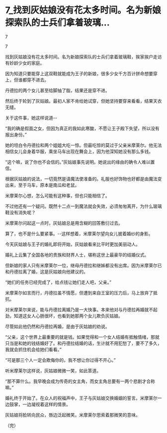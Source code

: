 # 7_找到灰姑娘没有花太多时间。名为新娘探索队的士兵们拿着玻璃...

7

7

找到灰姑娘没有花太多时间。名为新娘探索队的士兵们拿着玻璃鞋，挨家挨户走访有妙龄少女的家庭。

因为知道只要能穿上这双鞋就能成为王子的新娘，很多少女千方百计拼命想要穿上，但谁都穿不进去。

丹德拉的两个女儿甚至给脚抽了脂，结果还是穿不进。

然后终于轮到了灰姑娘。最初人家不肯给她试穿，但她坚持要穿来看看，结果天衣无缝。

关于这件事，她这样说道--

“我的确是假面之女，但因为真正的我如此寒酸，不愿让王子殿下失望，所以没有报出身份。”

她的坦白令丹德拉和两个姐姐大吃一惊。但最吃惊的莫过于父亲米摩莱尔。他无法相信女儿会身着华服，乘坐马车出现在舞会上，因为他深知她没有那么多钱。

“这个嘛，说了你也不会信的。”灰姑娘事先说明。她说出的缘由的确令人难以置信。

根据灰姑娘的说法，一切竟然是请魔法使准备的。礼服也好饰物也好都是由魔法变出来，至于马车，原本是南瓜和老鼠。

米摩莱尔心想，怎么可能有这种事，但也只能相信了。

不过他还有一个疑问。既然十二点一到魔法就会失效，必须匆匆离开，为什么玻璃鞋没有消失呢？

米摩莱尔问起这一点时，灰姑娘总是用含糊的回答敷衍过去。

算了，也不是什么要紧事。--这样想着，米摩莱尔望向女儿披着婚纱的身影。

今天灰姑娘与王子的婚礼即将开始，灰姑娘看来比平时更加美丽动人。

婚礼上云集了全国各地的贵族和财界人士，堪称这世上最豪华的结婚仪式。

但新娘的家人只有米摩莱尔一位，继母丹德拉和继姊都没有出席。因为米摩莱尔已和丹德拉离了婚，这是灰姑娘向他建议的。

“她们的任务已经完成了，给点钱让她们走人吧，父亲。”

米摩莱尔如言而行，丹德拉虽不情愿，但遭到来自王室的压力后，马上放弃了抵抗。

对米摩莱尔来说，能与丹德拉离婚乃是一大快事。本来他对与丹德拉再婚就不起劲，知道这女人心肠很坏，也看到她那两个女儿欺负灰姑娘。

尽管如此他仍然和丹德拉再婚，是由于灰姑娘的劝说。

“父亲，这个世界上最重要的就是钱。如果觉得和一个女人结婚有抵触情绪，那就只当是和她的钱结婚好了。和丹德拉结婚的话，生计就不用犯愁了，要不了多久，我就会抓住机会给她们看看。”

“可是那三个人一定会欺侮你的，我不想让你过得不开心。”

听米摩莱尔这样说，灰姑娘微微一笑，如此答道。

“那不算什么。我早晚会成为传奇的女主角，而女主角总要有一两个悲剧才合称嘛。”

婚礼终于开始了。在众人的祝福声中，王子与灰姑娘交换婚姻的誓言。米摩莱尔一边鼓掌，一边凝视着这样的情景。

灰姑娘将脸转向民众，唇边泛起微笑。米摩莱尔思索着那微笑的意味。

（完）